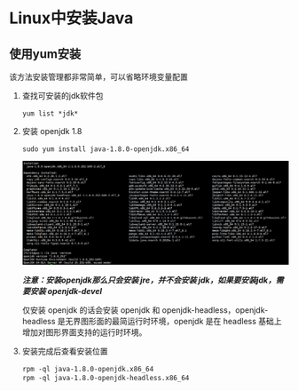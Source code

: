 # Linux中安装Java

## 使用yum安装

该方法安装管理都非常简单，可以省略环境变量配置

1. 查找可安装的jdk软件包

   ```shell
   yum list *jdk*
   ```

2. 安装 openjdk 1.8

   ```shell
   sudo yum install java-1.8.0-openjdk.x86_64
   ```

   ![安装结果](images/install_jdk_linux_yum.png)

   ***注意：安装openjdk那么只会安装 jre，并不会安装 jdk，如果要安装jdk，需要安装 openjdk-devel***

   仅安装 openjdk 的话会安装 openjdk 和 openjdk-headless，openjdk-headless 是无界图形面的最简运行时环境，openjdk 是在 headless 基础上增加对图形界面支持的运行时环境。

3. 安装完成后查看安装位置

   ```
   rpm -ql java-1.8.0-openjdk.x86_64
   rpm -ql java-1.8.0-openjdk-headless.x86_64
   ```

   